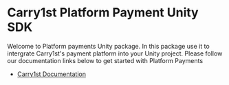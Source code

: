 # Carry1st Platform Payment Unity SDK #

Welcome to Platform payments Unity package. In this package use it to intergrate Carry1st's payment platform into your Unity project. Please follow our documentation links below to get started with Platform Payments

* [Carry1st Documentation](https://carry1st-platform-unity.readme.io/reference#overview-and-integrating-with-platform-unity-sdk)

